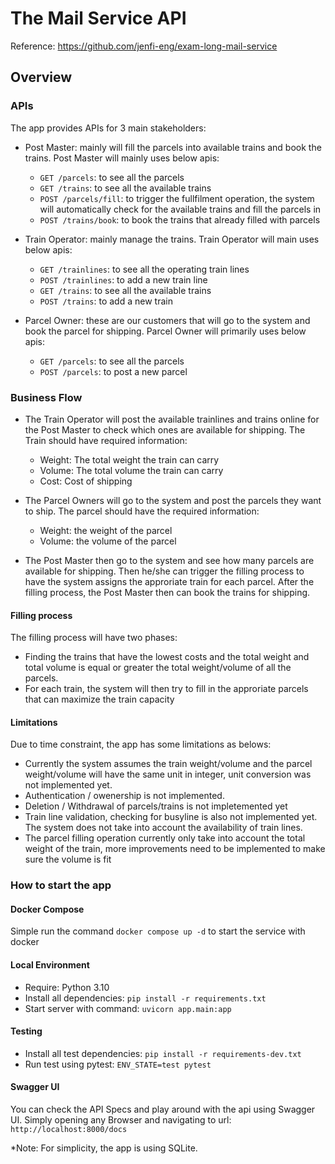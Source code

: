 # The Mail Service API

Reference: https://github.com/jenfi-eng/exam-long-mail-service


## Overview

### APIs

The app provides APIs for 3 main stakeholders:
- Post Master: mainly will fill the parcels into available trains and book the trains. Post Master will mainly uses below apis:
    - `GET /parcels`: to see all the parcels
    - `GET /trains`: to see all the available trains
    - `POST /parcels/fill`: to trigger the fullfilment operation, the system will automatically check for the available trains and fill the parcels in
    - `POST /trains/book`: to book the trains that already filled with parcels

- Train Operator: mainly manage the trains. Train Operator will main uses below apis:
    - `GET /trainlines`: to see all the operating train lines
    - `POST /trainlines`: to add a new train line
    - `GET /trains`: to see all the available trains
    - `POST /trains`: to add a new train
- Parcel Owner: these are our customers that will go to the system and book the parcel for shipping. Parcel Owner will primarily uses below apis:
    - `GET /parcels`: to see all the parcels
    - `POST /parcels`: to post a new parcel


### Business Flow

- The Train Operator will post the available trainlines and trains online for the Post Master to check which ones are available for shipping. The Train should have required information:
    - Weight: The total weight the train can carry
    - Volume: The total volume the train can carry
    - Cost: Cost of shipping

- The Parcel Owners will go to the system and post the parcels they want to ship. The parcel should have the required information:
    - Weight: the weight of the parcel
    - Volume: the volume of the parcel

- The Post Master then go to the system and see how many parcels are available for shipping. Then he/she can trigger the filling process to have the system assigns the approriate train for each parcel. After the filling process, the Post Master then can book the trains for shipping.


#### Filling process

The filling process will have two phases:
- Finding the trains that have the lowest costs and the total weight and total volume is equal or greater the total weight/volume of all the parcels.
- For each train, the system will then try to fill in the approriate parcels that can maximize the train capacity

#### Limitations
Due to time constraint, the app has some limitations as belows:

- Currently the system assumes the train weight/volume and the parcel weight/volume will have the same unit in integer, unit conversion was not implemented yet.
- Authentication / owenership is not implemented.
- Deletion / Withdrawal of parcels/trains is not impletemented yet
- Train line validation, checking for busyline is also not implemented yet. The system does not take into account the availability of train lines.
- The parcel filling operation currently only take into account the total weight of the train, more improvements need to be implemented to make sure the volume is fit

### How to start the app

#### Docker Compose
Simple run the command `docker compose up -d` to start the service with docker

#### Local Environment
- Require: Python 3.10
- Install all dependencies: `pip install -r requirements.txt`
- Start server with command: `uvicorn app.main:app`

#### Testing
- Install all test dependencies: `pip install -r requirements-dev.txt`
- Run test using pytest: `ENV_STATE=test pytest`

#### Swagger UI

You can check the API Specs and play around with the api using Swagger UI.
Simply opening any Browser and navigating to url: `http://localhost:8000/docs`



*Note: For simplicity, the app is using SQLite.